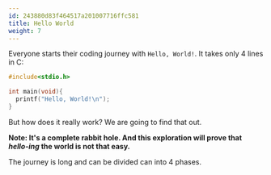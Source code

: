 ```yaml
---
id: 243880d83f464517a201007716ffc581
title: Hello World
weight: 7
---
```


Everyone starts their coding journey with `Hello, World!`. It takes only 4 lines in C:

```c {filename="hello.c"}
#include<stdio.h>

int main(void){
  printf("Hello, World!\n");
}
```

But how does it really work? We are going to find that out.

**Note: It's a complete rabbit hole. And this exploration will prove that *hello-ing* the world is not that easy.**

The journey is long and can be divided can into 4 phases.